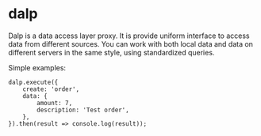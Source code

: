 # dalp

Dalp is a data access layer proxy.
It is provide uniform interface to access data from different sources.
You can work with both local data and data on different servers in the same style, using standardized queries.

Simple examples:
```
dalp.execute({
    create: 'order',
    data: {
        amount: 7,
        description: 'Test order',
    },
}).then(result => console.log(result));
